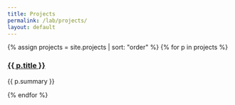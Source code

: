 ```yaml
---
title: Projects
permalink: /lab/projects/
layout: default
---
```

<link rel="stylesheet" href="{{ '/lab/assets/css/lab.css' | relative_url }}">
<div class="lab-container">
  <div class="card-grid">
    {% assign projects = site.projects | sort: "order" %}
    {% for p in projects %}
      <div class="card">
        <h3><a href="{{ p.url | relative_url }}">{{ p.title }}</a></h3>
        <p class="muted">{{ p.summary }}</p>
      </div>
    {% endfor %}
  </div>
</div>

